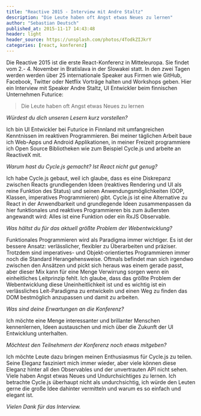 ```yaml
---
title: "Reactive 2015 - Interview mit Andre Staltz"
description: "Die Leute haben oft Angst etwas Neues zu lernen"
author: "Sebastian Deutsch"
published_at: 2015-11-17 14:43:48
header: light
header_source: https://unsplash.com/photos/4TodkZIJkrY
categories: [react, konferenz]
---
```


Die Reactive 2015 ist die erste React-Konferenz in Mitteleuropa. Sie findet vom 2.- 4. November in Bratislava in der Slowakei statt. In den zwei Tagen werden werden über 25 internationale Speaker aus Firmen wie GitHub, Facebook, Twitter oder Netflix Vorträge halten und Workshops geben. Hier ein Interview mit Speaker Andre Staltz, UI Entwickler beim finnischen Unternehmen Futurice:

> Die Leute haben oft Angst etwas Neues zu lernen

*Würdest du dich unseren Lesern kurz vorstellen?*

Ich bin UI Entwickler bei Futurice in Finnland mit umfangreichen Kenntnissen im reaktiven Programmieren. Bei meiner täglichen Arbeit baue ich Web-Apps und Android Applikationen, in meiner Freizeit programmiere ich Open Source Bibliotheken wie zum Beispiel Cycle.js und arbeite an ReactiveX mit.

*Warum hast du Cycle.js gemacht? Ist React nicht gut genug?*

Ich habe Cycle.js gebaut, weil ich glaube, dass es eine Diskrepanz zwischen Reacts grundlegenden Ideen (reaktives Rendering und UI als reine Funktion des Status) und seinen Anwendungsmöglichkeiten (OOP, Klassen, imperatives Programmieren) gibt. Cycle.js ist eine Alternative zu React in der Anwendbarkeit und grundlegende Ideen zusammenpassen da hier funktionales und reaktives Programmieren bis zum äußersten angewandt wird: Alles ist eine Funktion oder ein RxJS Observable.

*Was hältst du für das aktuell größte Problem der Webentwicklung?*

Funktionales Programmieren wird als Paradigma immer wichtiger. Es ist der bessere Ansatz: verlässlicher, flexibler zu Überarbeiten und präziser. Trotzdem sind imperatives- und Objekt-orientiertes Programmieren immer noch die Standard Herangehensweise. Oftmals befindet man sich irgendwo zwischen den Ansätzen und pickt sich heraus was einem gerade passt, aber dieser Mix kann für eine Menge Verwirrung sorgen wenn ein einheitliches Leitprinzip fehlt. Ich glaube, dass das größte Problem der Webentwicklung diese Uneinheitlichkeit ist und es wichtig ist ein verlässliches Leit-Paradigma zu entwickeln und einen Weg zu finden das DOM bestmöglich anzupassen und damit zu arbeiten.

*Was sind deine Erwartungen an die Konferenz?*

Ich möchte eine Menge interessanter und brillanter Menschen kennenlernen, Ideen austauschen und mich über die Zukunft der UI Entwicklung unterhalten.

*Möchtest den Teilnehmern der Konferenz noch etwas mitgeben?*

Ich möchte Leute dazu bringen meinen Enthusiasmus für Cycle.js zu teilen. Seine Eleganz fasziniert mich immer wieder, aber viele können diese Eleganz hinter all den Observables und der unvertrauten API nicht sehen. Viele haben Angst etwas Neues und Undurchsichtiges zu lernen. Ich betrachte Cycle.js überhaupt nicht als undurchsichtig, ich würde den Leuten gerne die große Idee dahinter vermitteln und warum es so einfach und elegant ist.

*Vielen Dank für das Interview.*
